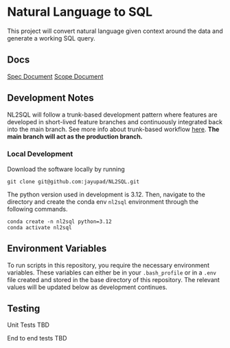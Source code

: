# Natural Language to SQL
This project will convert natural language given context around the data and generate a working SQL query.  

## Docs   
[Spec Document](doc-link)
[Scope Document](doc-link)

## Development Notes  
NL2SQL will follow a trunk-based development pattern where features are developed in short-lived feature branches and continuously integrated back into the main branch. See more info about trunk-based workflow [here](https://trunkbaseddevelopment.com/). **The main branch will act as the production branch.**   

### Local Development   
Download the software locally by running 
```console
git clone git@github.com:jayupad/NL2SQL.git  
```
The python version used in development is 3.12. Then, navigate to the directory and create the conda env `nl2sql` environment through the following commands.  
```console
conda create -n nl2sql python=3.12
conda activate nl2sql
```

## Environment Variables   
To run scripts in this repository, you require the necessary environment variables. These variables can either
be in your `.bash_profile` or in a `.env` file created and stored in the base directory of this repository. The relevant values will be updated below as development continues. 

## Testing  
Unit Tests TBD

End to end tests TBD
